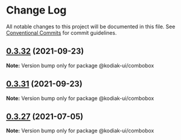 # Change Log

All notable changes to this project will be documented in this file.
See [Conventional Commits](https://conventionalcommits.org) for commit guidelines.

## [0.3.32](https://github.com/skyverge/kodiak-ui/compare/@kodiak-ui/combobox@0.3.31...@kodiak-ui/combobox@0.3.32) (2021-09-23)

**Note:** Version bump only for package @kodiak-ui/combobox





## [0.3.31](https://github.com/skyverge/kodiak-ui/compare/@kodiak-ui/combobox@0.3.30...@kodiak-ui/combobox@0.3.31) (2021-09-23)

**Note:** Version bump only for package @kodiak-ui/combobox





## [0.3.27](https://github.com/skyverge/kodiak-ui/compare/@kodiak-ui/combobox@0.3.26...@kodiak-ui/combobox@0.3.27) (2021-07-05)

**Note:** Version bump only for package @kodiak-ui/combobox
